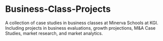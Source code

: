 # Business-Class-Projects
A collection of case studies in business classes at Minerva Schools at KGI. Including projects in business evaluations, growth projections, M&A Case Studies, market research, and market analytics.

